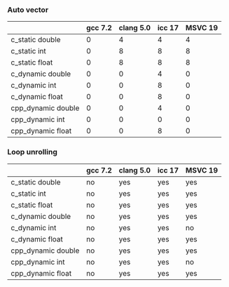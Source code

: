 ### Auto vector

|                    | gcc 7.2 | clang 5.0 | icc 17 | MSVC 19 | 
|--------------------|---------|-----------|--------|---------| 
| c_static double    | 0       | 4         | 4      | 4       | 
| c_static int       | 0       | 8         | 8      | 8       | 
| c_static float     | 0       | 8         | 8      | 8       | 
| c_dynamic double   | 0       | 0         | 4      | 0       | 
| c_dynamic int      | 0       | 0         | 8      | 0       | 
| c_dynamic float    | 0       | 0         | 8      | 0       | 
| cpp_dynamic double | 0       | 0         | 4      | 0       | 
| cpp_dynamic int    | 0       | 0         | 0      | 0       | 
| cpp_dynamic float  | 0       | 0         | 8      | 0       | 


### Loop unrolling

|                    | gcc 7.2 | clang 5.0 | icc 17 | MSVC 19 | 
|--------------------|---------|-----------|--------|---------| 
| c_static double    | no      | yes       | yes    | yes     | 
| c_static int       | no      | yes       | yes    | yes     | 
| c_static float     | no      | yes       | yes    | yes     | 
| c_dynamic double   | no      | yes       | yes    | yes     | 
| c_dynamic int      | no      | yes       | yes    | no      | 
| c_dynamic float    | no      | yes       | yes    | yes     | 
| cpp_dynamic double | no      | yes       | yes    | yes     | 
| cpp_dynamic int    | no      | yes       | yes    | no      | 
| cpp_dynamic float  | no      | yes       | yes    | yes     | 

